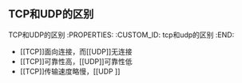 TCP和UDP的区别
---------------------------

TCP和UDP的区别
   :PROPERTIES:
   :CUSTOM_ID: tcp和udp的区别
   :END:

- [[TCP]]面向连接，而[[UDP]]无连接
- [[TCP]]可靠性高，[[UDP]]可靠性低
- [[TCP]]传输速度略慢，[[UDP ]]
